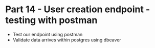 # Part 14 - User creation endpoint - testing with postman

- Test our endpoint using postman
- Validate data arrives within postgres using dbeaver